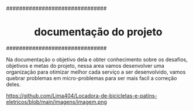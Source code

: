 ###############################
<h1 align="center"> documentação do projeto </h1>
###############################

Na documentação o objetivo dela e obter conhecimento sobre os desafios, objetivos e metas do projeto, nessa area vamos desenvolver uma organização para otimizar melhor cada serviço a ser desenvolvido, vamos quebrar problemas em micro-problemas para ser mais facil a correção deles.

https://github.com/Lima404/Locadora-de-bicicletas-e-patins-eletricos/blob/main/imagens/imagem.png

